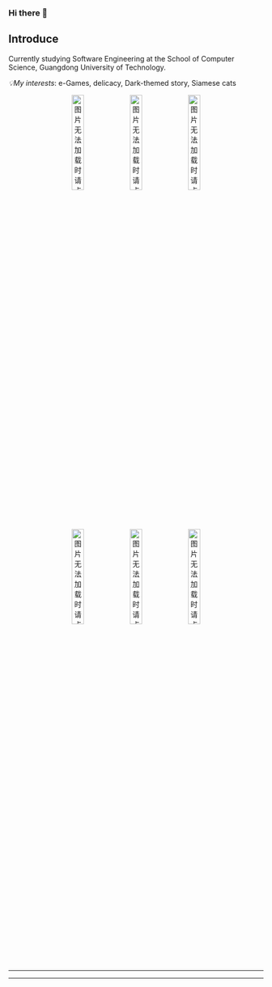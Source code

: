 ### Hi there 👋

<!--
**TimeP1ayer/TimeP1ayer** is a ✨ _special_ ✨ repository because its `README.md` (this file) appears on your GitHub profile.

Here are some ideas to get you started:

- 🔭 I’m currently working on ...
- 🌱 I’m currently learning ...
- 👯 I’m looking to collaborate on ...
- 🤔 I’m looking for help with ...
- 💬 Ask me about ...
- 📫 How to reach me: ...
- 😄 Pronouns: ...
- ⚡ Fun fact: ...
-->

## Introduce

Currently studying Software Engineering at the School of Computer Science, Guangdong University of Technology.

_💡My interests_: e-Games, delicacy, Dark-themed story, Siamese cats

<div align=center>
  <img src="https://github.com/TimeP1ayer/TimeP1ayer/assets/117495185/9ec5b054-2761-4217-b4c3-27a5870378c4" alt="图片无法加载时请点击大图查看" width="22%;" />
  <img src="https://github.com/TimeP1ayer/TimeP1ayer/assets/117495185/78061993-c5da-4e2a-8560-832f65ae92e7" alt="图片无法加载时请点击大图查看" width="22%;" />
  <img src="https://github.com/TimeP1ayer/TimeP1ayer/assets/117495185/02d22865-379f-4860-a1bb-b0f55e5c1885" alt="图片无法加载时请点击大图查看" width="22%;" />
<div>

<div align=center>    
<img src="https://github.com/TimeP1ayer/TimeP1ayer/assets/117495185/f6aa7716-1b6d-4ab8-90d3-c993c94b8c9f" alt="图片无法加载时请点击大图查看" width="22%;" />
<img src="https://github.com/TimeP1ayer/TimeP1ayer/assets/117495185/ac6946c2-9cda-4be2-85d5-136129c79d2d" alt="图片无法加载时请点击大图查看" width="22%;" />
<img src="https://github.com/TimeP1ayer/TimeP1ayer/assets/117495185/de1c9242-a1ea-42fa-88da-84e5755d1960" alt="图片无法加载时请点击大图查看" width="22%;" />
<div>


********
<div align=left>    


***********

<div>
